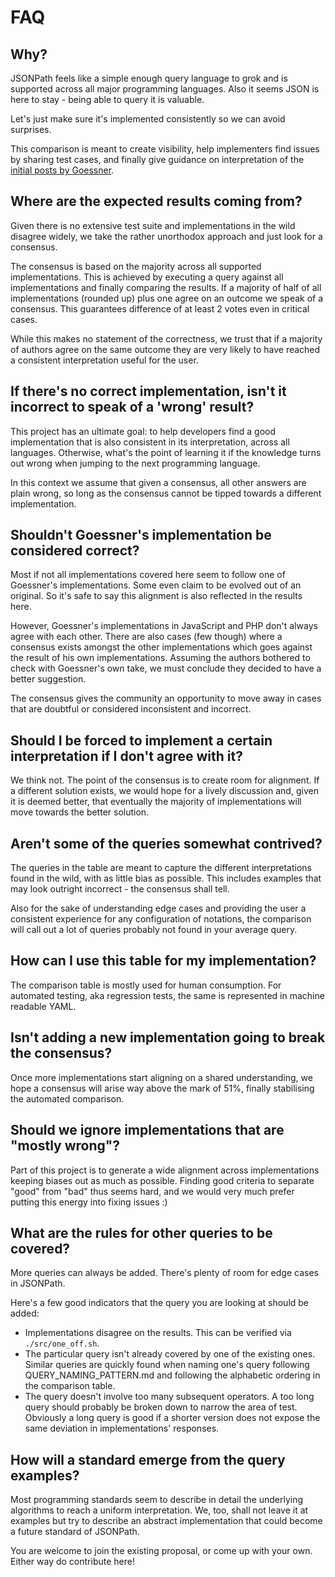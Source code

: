 # FAQ

## Why?

JSONPath feels like a simple enough query language to grok and is supported
across all major programming languages. Also it seems JSON is here to stay -
being able to query it is valuable.

Let's just make sure it's implemented consistently so we can avoid surprises.

This comparison is meant to create visibility, help implementers find issues
by sharing test cases, and finally give guidance on interpretation of the
[initial posts by Goessner](https://goessner.net/articles/JsonPath/).


## Where are the expected results coming from?

Given there is no extensive test suite and implementations in the wild disagree
widely, we take the rather unorthodox approach and just look for a consensus.

The consensus is based on the majority across all supported implementations.
This is achieved by executing a query against all implementations and finally
comparing the results. If a majority of half of all implementations (rounded up)
plus one agree on an outcome we speak of a consensus. This guarantees difference
of at least 2 votes even in critical cases.

While this makes no statement of the correctness, we trust that if a majority
of authors agree on the same outcome they are very likely to have reached a
consistent interpretation useful for the user.


## If there's no correct implementation, isn't it incorrect to speak of a 'wrong' result?

This project has an ultimate goal: to help developers find a good implementation
that is also consistent in its interpretation, across all languages. Otherwise,
what's the point of learning it if the knowledge turns out wrong when jumping to
the next programming language.

In this context we assume that given a consensus, all other answers are plain
wrong, so long as the consensus cannot be tipped towards a different
implementation.


## Shouldn't Goessner's implementation be considered correct?

Most if not all implementations covered here seem to follow one of Goessner's
implementations. Some even claim to be evolved out of an original. So it's
safe to say this alignment is also reflected in the results here.

However, Goessner's implementations in JavaScript and PHP don't always agree
with each other. There are also cases (few though) where a consensus exists
amongst the other implementations which goes against the result of his own
implementations. Assuming the authors bothered to check with Goessner's own
take, we must conclude they decided to have a better suggestion.

The consensus gives the community an opportunity to move away in cases that are
doubtful or considered inconsistent and incorrect.


## Should I be forced to implement a certain interpretation if I don't agree with it?

We think not. The point of the consensus is to create room for alignment. If a
different solution exists, we would hope for a lively discussion and, given it
is deemed better, that eventually the majority of implementations will move
towards the better solution.


## Aren't some of the queries somewhat contrived?

The queries in the table are meant to capture the different interpretations
found in the wild, with as little bias as possible. This includes examples that
may look outright incorrect - the consensus shall tell.

Also for the sake of understanding edge cases and providing the user a
consistent experience for any configuration of notations, the comparison will
call out a lot of queries probably not found in your average query.


## How can I use this table for my implementation?

The comparison table is mostly used for human consumption. For automated
testing, aka regression tests, the same is represented in machine readable YAML.


## Isn't adding a new implementation going to break the consensus?

Once more implementations start aligning on a shared understanding, we hope
a consensus will arise way above the mark of 51%, finally stabilising the
automated comparison.


## Should we ignore implementations that are "mostly wrong"?

Part of this project is to generate a wide alignment across implementations
keeping biases out as much as possible. Finding good criteria to separate "good"
from "bad" thus seems hard, and we would very much prefer putting this energy
into fixing issues :)


## What are the rules for other queries to be covered?

More queries can always be added. There's plenty of room for edge cases in
JSONPath.

Here's a few good indicators that the query you are looking at should be added:

- Implementations disagree on the results. This can be verified via
  `./src/one_off.sh`.
- The particular query isn't already covered by one of the existing ones.
  Similar queries are quickly found when naming one's query following
  QUERY_NAMING_PATTERN.md and following the alphabetic ordering in the
  comparison table.
- The query doesn't involve too many subsequent operators. A too long query
  should probably be broken down to narrow the area of test. Obviously a long
  query is good if a shorter version does not expose the same deviation in
  implementations' responses.


## How will a standard emerge from the query examples?

Most programming standards seem to describe in detail the underlying algorithms
to reach a uniform interpretation. We, too, shall not leave it at examples but
try to describe an abstract implementation that could become a future standard
of JSONPath.

You are welcome to join the existing proposal, or come up with your own. Either
way do contribute here!
